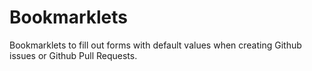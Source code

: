 Bookmarklets
============

Bookmarklets to fill out forms with default values when creating Github issues or Github Pull Requests.